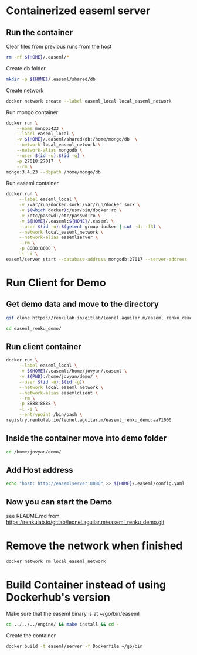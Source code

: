 # Containerized easeml server

## Run the container 

Clear files from previous runs from the host
```bash
rm -rf ${HOME}/.easeml/*
```

Create db folder
```bash
mkdir -p ${HOME}/.easeml/shared/db
```

Create network
```bash
docker network create --label easeml_local local_easeml_network
```
Run mongo container
```bash
docker run \
    --name mongo3423 \
    --label easeml_local \
    -v ${HOME}/.easeml/shared/db:/home/mongo/db  \
    --network local_easeml_network \
    --network-alias mongodb \
    --user $(id -u):$(id -g) \
    -p 27018:27017  \
    --rm \
mongo:3.4.23 --dbpath /home/mongo/db
```
Run easeml container
```bash
docker run \
     --label easeml_local \
     -v /var/run/docker.sock:/var/run/docker.sock \
     -v $(which docker):/usr/bin/docker:ro \
     -v /etc/passwd:/etc/passwd:ro \
     -v ${HOME}/.easeml:${HOME}/.easeml \
     --user $(id -u):$(getent group docker | cut -d: -f3) \
     --network local_easeml_network \
     --network-alias easemlserver \
     --rm \
     -p 8080:8080 \
     -t -i \
easeml/server start --database-address mongodb:27017 --server-address :8080 --login
```

# Run Client for Demo

## Get demo data and move to the directory
```bash
git clone https://renkulab.io/gitlab/leonel.aguilar.m/easeml_renku_demo.git
```

```bash
cd easeml_renku_demo/
```

## Run client container
```bash
docker run \
     --label easeml_local \
     -v ${HOME}/.easeml:/home/jovyan/.easeml \
     -v ${PWD}:/home/jovyan/demo/ \
     --user $(id -u):$(id -g)\
     --network local_easeml_network \
     --network-alias easemlclient \
     --rm \
     -p 8888:8888 \
     -t -i \
     --entrypoint /bin/bash \
registry.renkulab.io/leonel.aguilar.m/easeml_renku_demo:aa71000
```
## Inside the container move into demo folder
```bash
cd /home/jovyan/demo/
```

## Add Host address
```bash
echo "host: http://easemlserver:8080" >> ${HOME}/.easeml/config.yaml
```

## Now you can start the Demo
see README.md from https://renkulab.io/gitlab/leonel.aguilar.m/easeml_renku_demo.git

# Remove the network when finished
```bash
docker network rm local_easeml_network
```
# Build Container instead of using Dockerhub's version

Make sure that the easeml binary is at ~/go/bin/easeml
```bash
cd ../../../engine/ && make install && cd -
```

Create the container
```bash
docker build -t easeml/server -f Dockerfile ~/go/bin
```



